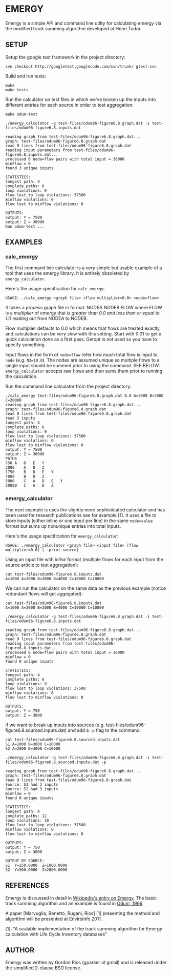 # EMERGY

Emergy is a simple API and command line utilty for calculating emergy
via the modified track summing algorithm developed at Henri Tudor.

## SETUP

Setup the google test framework in the project directory:

	svn checkout http://googletest.googlecode.com/svn/trunk/ gtest-svn

Build and run tests:

	make
	make tests

Run the calculator on test files in which we've broken up the inputs into different entries for each source in order to test aggregation:
	
	make odum-test
	
	./emergy_calculator -g test-files/odum96-figure6.8.graph.dat -i test-files/odum96-figure6.8.inputs.dat

	reading graph from test-files/odum96-figure6.8.graph.dat...
	graph: test-files/odum96-figure6.8.graph.dat
	read 9 lines from test-files/odum96-figure6.8.graph.dat
	reading input parameters from test-files/odum96-figure6.8.inputs.dat...
	processed 6 node=flow pairs with total input = 30000
	minFlow = 0
	found 3 unique inputs

	STATISTICS:
	longest path: 4
	complete paths: 6
	loop violations: 9
	flow lost to loop violations: 37500
	minflow violations: 0
	flow lost to minflow violations: 0

	OUTPUTS:
	output: Y = 7500
	output: Z = 30000
	Ran odum-test ...

## EXAMPLES

### calc_emergy

The first command line calculator is a _very_ simple but usable example of a tool that uses the emergy library. It is entirely obsoleted by `emergy_calculator`.

Here's the usage specification for `calc_emergy`:

	USAGE: ./calc_emergy <graph file> <flow multiplier=0.0> <node=flow>

It takes a process graph file in format: NODEA NODEB FLOW where FLOW is a *multiplier* of emergy that _is greater than 0.0 and less than or equal to 1.0_ leading out from NODEA to NODEB.

Flow multiplier defaults to 0.0 which means that flows are treated exactly and calculations can be very slow with this setting. Start with 0.01 to get a quick calculation done as a first pass. Getopt is not used so you have to specify something.

Input flows in the form of `node=flow` refer how much total flow is input to `node` (e.g. `N3=10.0`). The nodes are assumed unique so multiple flows to a single input should be summed prior to using the command. SEE BELOW: `emergy_calculator` accepts raw flows and then sums them prior to running the calculation.

Run the command line calculator from the project directory:

```
./calc_emergy test-files/odum96-figure6.8.graph.dat 0.0 A=3000 B=7000 C=20000
reading graph from test-files/odum96-figure6.8.graph.dat...
graph: test-files/odum96-figure6.8.graph.dat
read 9 lines from test-files/odum96-figure6.8.graph.dat
read 3 inputs
longest path: 4
complete paths: 6
loop violations: 9
flow lost to loop violations: 37500
minflow violations: 0
flow lost to minflow violations: 0
output: Y = 7500
output: Z = 30000
PATHS
750	A	D	E	Y	
3000	A	D	Z	
1750	B	D	E	Y	
7000	B	D	Z	
5000	C	A	D	E	Y	
20000	C	A	D	Z	
```

### emergy_calculator

The next example is uses the slightly more sophisticated calculator and has been used for research publications see for example [1]. It uses a file to store inputs (either inline or one input per line) in the same `node=value` format but sums up nonunique entries into total inputs.

Here's the usage specification for `emergy_calculator`:

```USAGE: ./emergy_calculator <graph file> <input file> [flow multiplier=0.0] [--print-source]```

Using an input file with *inline* format (multiple flows for each input from the source article to test aggregation):

```
cat test-files/odum96-figure6.8.inputs.dat
A=1000 A=2000 B=3000 B=4000 C=10000 C=10000
```

We can run the calculator on the same data as the previous example (notice redundant flows will get aggegated):

```
cat test-files/odum96-figure6.8.inputs.dat
A=1000 A=2000 B=3000 B=4000 C=10000 C=10000

./emergy_calculator -g test-files/odum96-figure6.8.graph.dat -i test-files/odum96-figure6.8.inputs.dat

reading graph from test-files/odum96-figure6.8.graph.dat...
graph: test-files/odum96-figure6.8.graph.dat
read 9 lines from test-files/odum96-figure6.8.graph.dat
reading input parameters from test-files/odum96-figure6.8.inputs.dat...
processed 6 node=flow pairs with total input = 30000
minFlow = 0
found 0 unique inputs

STATISTICS:
longest path: 4
complete paths: 6
loop violations: 9
flow lost to loop violations: 37500
minflow violations: 0
flow lost to minflow violations: 0

OUTPUTS:
output: Y = 750
output: Z = 3000
```

If we want to break up inputs into sources (e.g. test-files/odum96-figure6.8.sourced.inputs.dat) and add a `-p` flag to the command:

```
cat test-files/odum96-figure6.8.sourced.inputs.dat 
S1 A=1000 B=3000 C=10000
S2 A=2000 B=4000 C=10000

./emergy_calculator -g test-files/odum96-figure6.8.graph.dat -i test-files/odum96-figure6.8.sourced.inputs.dat -p

reading graph from test-files/odum96-figure6.8.graph.dat...
graph: test-files/odum96-figure6.8.graph.dat
read 9 lines from test-files/odum96-figure6.8.graph.dat
Source: S1 had 3 inputs
Source: S2 had 3 inputs
minFlow = 0
found 0 unique inputs

STATISTICS:
longest path: 4
complete paths: 12
loop violations: 18
flow lost to loop violations: 37500
minflow violations: 0
flow lost to minflow violations: 0

OUTPUTS:
output: Y = 750
output: Z = 3000

OUTPUT BY SOURCE:
S1	Y=250.0000	Z=1000.0000
S2	Y=500.0000	Z=2000.0000
```

## REFERENCES

Emergy is discussed in detail in [Wikipedia's entry on Emergy](http://en.wikipedia.org/wiki/Emergy). The basic track summing algorithm and an example is found in [Odum, 1996](http://books.google.com/books?id=j1PHFoVb7rYC&lpg=PA99&ots=0pPQZkP2BF&dq=track%20summing%20odum%201996&pg=PA99#v=onepage&q&f=false).

A paper [Marvuglia, Benetto, Rugani, Rios] [1] presenting the method and algorithm will be presented at Enviroinfo 2011.

  [1]: "A scalable implementation of the track summing algorithm for Emergy calculation with Life Cycle Inventory databases"

## AUTHOR

Emergy was written by Gordon Rios (gparker at gmail) and is released
under the simplified 2-clause BSD license.
